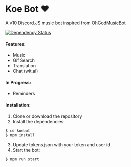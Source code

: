 # Koe Bot ❤

A v10 Discord.JS music bot inspired from [OhGodMusicBot](https://github.com/bdistin/OhGodMusicBot)

<p align="left">
<a href="https://david-dm.org/selcher/koebot"><img src="https://david-dm.org/selcher/koebot.svg" alt="Dependency Status"></a>
</p>

#### Features:

- Music
- Gif Search
- Translation
- Chat (wit.ai)

#### In Progress:

- Reminders

#### Installation:

1. Clone or download the repository
2. Install the dependencies:

```sh
$ cd koebot
$ npm install
```

3. Update tokens.json with your token and user id
4. Start the bot:

```sh
$ npm run start
```
